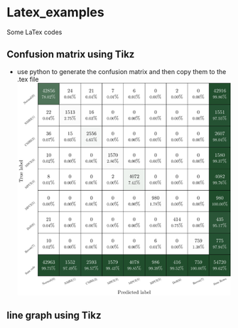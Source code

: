 # Latex_examples 
Some LaTex codes

## Confusion matrix using Tikz
- use python to generate the confusion matrix and then copy them to the .tex file
![Alt 8 class confusion matrix](./Tikz/confusion_matrix/CM_tryFPU.jpg)

## line graph using Tikz

